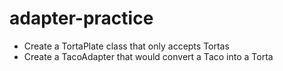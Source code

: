 # adapter-practice

- Create a TortaPlate class that only accepts Tortas
- Create a TacoAdapter that would convert a Taco into a Torta
